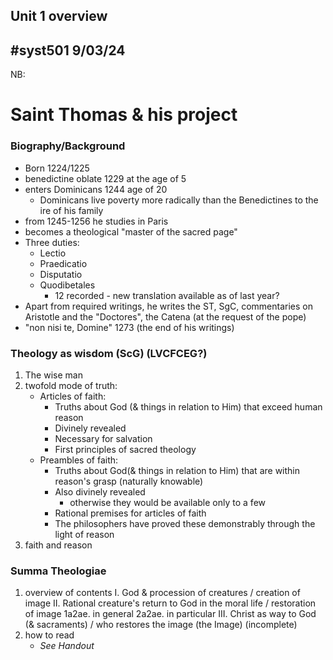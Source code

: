 Unit 1 overview
---
#syst501 
9/03/24
---
NB:

# Saint Thomas & his project

### Biography/Background
 - Born 1224/1225
 - benedictine oblate 1229 at the age of 5
 - enters Dominicans 1244 age of 20
	 - Dominicans live poverty more radically than the Benedictines to the ire of his family
 - from 1245-1256 he studies in Paris
 - becomes a theological "master of the sacred page"
 - Three duties:
	 - Lectio
	 - Praedicatio
	 - Disputatio
	 - Quodibetales
		 - 12 recorded - new translation available as of last year?
- Apart from required writings, he writes the ST, SgC, commentaries on Aristotle and the "Doctores", the Catena (at the request of the pope)
-   "non nisi te, Domine" 1273 (the end of his writings)
### Theology as wisdom (ScG) (LVCFCEG?)
1.  The wise man
2.  twofold mode of truth:
	- Articles of faith:
		- Truths about God (& things in relation to Him) that exceed human reason
		- Divinely revealed
		- Necessary for salvation
		- First principles of sacred theology
	- Preambles of faith:
		- Truths about God(& things in relation to Him) that are within reason's grasp (naturally knowable)
		- Also divinely revealed
			- otherwise they would be available only to a few
		- Rational premises for articles of faith
		- The philosophers have proved these demonstrably through the light of reason
1. faith and reason
### Summa Theologiae
1. overview of contents
	I. God & procession of creatures / creation of image
	II. Rational creature's return to God in the moral life / restoration of image
		1a2ae. in general
		2a2ae. in particular
	III. Christ as way to God (& sacraments) / who restores the image (the Image) (incomplete)
2. how to read
	- _See Handout_
